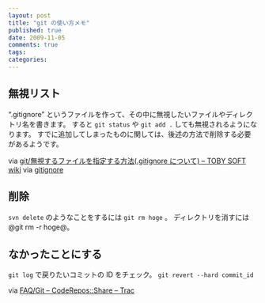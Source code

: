 ```yaml
---
layout: post
title: "git の使い方メモ"
published: true
date: 2009-11-05
comments: true
tags:
categories:
---
```


## 無視リスト

&#8220;.gitignore&#8221; というファイルを作って、その中に無視したいファイルやディレクトリ名を書きます。
すると `git status` や `git add .` しても無視されるようになります。
すでに追加してしまったものに関しては、後述の方法で削除する必要があるようです。

via [git/無視するファイルを指定する方法(.gitignore について) &#8211; TOBY SOFT wiki](<http://tobysoft.net/wiki/index.php?git%2F%CC%B5%BB%EB%A4%B9%A4%EB%A5%D5%A5%A1%A5%A4%A5%EB%A4%F2%BB%D8%C4%EA%A4%B9%A4%EB%CA%FD%CB%A1(.gitignore%A4%CB%A4%C4%A4%A4%A4%C6)>)
via [gitignore](http://www.kernel.org/pub/software/scm/git/docs/gitignore.html "5")

## 削除

`svn delete` のようなことをするには `git rm hoge` 。
ディレクトリを消すには @git rm -r hoge@。

## なかったことにする

`git log` で戻りたいコミットの ID をチェック。
`git revert --hard commit_id`

via [FAQ/Git – CodeRepos::Share – Trac](http://bulkya.blogdb.jp/share/wiki/FAQ/Git#%E5%85%83%E3%81%AB%E6%88%BB%E3%81%99%E3%82%B3%E3%83%9E%E3%83%B3%E3%83%89)
